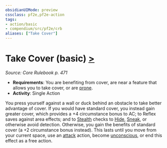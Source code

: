 ```yaml
---
obsidianUIMode: preview
cssclass: pf2e,pf2e-action
tags:
- action/basic
- compendium/src/pf2e/crb
aliases: ["Take Cover"]
---
```

# Take Cover (basic) [>](../core-rulebook/chapter-9-playing-the-game.md#Actions "Single Action")
*Source: Core Rulebook p. 471*  


- **Requirements**: You are benefiting from cover, are near a feature that allows you to take cover, or are [prone](../conditions.md#Prone).
- **Activity**: Single Action

You press yourself against a wall or duck behind an obstacle to take better advantage of cover. If you would have standard cover, you instead gain greater cover, which provides a +4 circumstance bonus to AC; to Reflex saves against area effects; and to [Stealth](../../compendium/skills.md#Stealth) checks to [Hide](hide.md), [Sneak](sneak.md), or otherwise avoid detection. Otherwise, you gain the benefits of standard cover (a +2 circumstance bonus instead). This lasts until you move from your current space, use an [attack](../traits/attack.md) action, become [unconscious](../conditions.md#Unconscious), or end this effect as a free action.